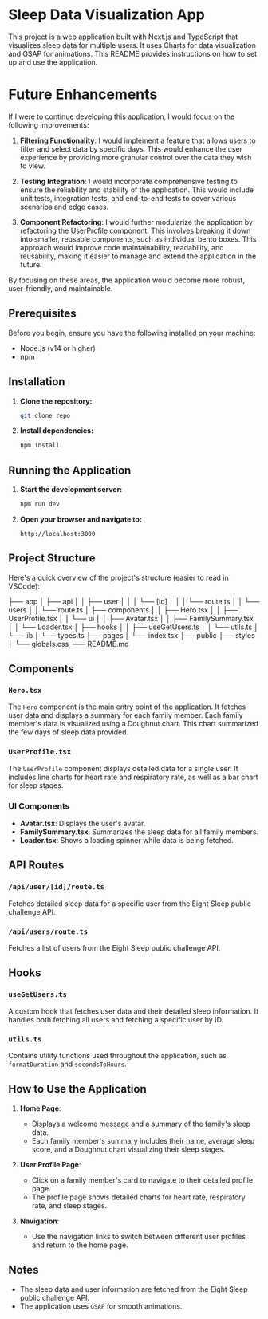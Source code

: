 # Sleep Data Visualization App

This project is a web application built with Next.js and TypeScript that visualizes sleep data for multiple users. It uses Charts for data visualization and GSAP for animations. This README provides instructions on how to set up and use the application.

# Future Enhancements

If I were to continue developing this application, I would focus on the following improvements:

1. **Filtering Functionality**: I would implement a feature that allows users to filter and select data by specific days. This would enhance the user experience by providing more granular control over the data they wish to view.

2. **Testing Integration**: I would incorporate comprehensive testing to ensure the reliability and stability of the application. This would include unit tests, integration tests, and end-to-end tests to cover various scenarios and edge cases.

3. **Component Refactoring**: I would further modularize the application by refactoring the UserProfile component. This involves breaking it down into smaller, reusable components, such as individual bento boxes. This approach would improve code maintainability, readability, and reusability, making it easier to manage and extend the application in the future.

By focusing on these areas, the application would become more robust, user-friendly, and maintainable.

## Prerequisites

Before you begin, ensure you have the following installed on your machine:

- Node.js (v14 or higher)
- npm

## Installation

1. **Clone the repository:**

   ```bash
   git clone repo
   ```

2. **Install dependencies:**

   ```bash
   npm install
   ```

## Running the Application

1. **Start the development server:**

   ```bash
   npm run dev
   ```

2. **Open your browser and navigate to:**
   ```
   http://localhost:3000
   ```

## Project Structure

Here's a quick overview of the project's structure (easier to read in VSCode):

├── app
│ ├── api
│ │ ├── user
│ │ │ └── [id]
│ │ │ └── route.ts
│ │ └── users
│ │ └── route.ts
│ ├── components
│ │ ├── Hero.tsx
│ │ ├── UserProfile.tsx
│ │ └── ui
│ │ ├── Avatar.tsx
│ │ ├── FamilySummary.tsx
│ │ └── Loader.tsx
│ ├── hooks
│ │ ├── useGetUsers.ts
│ │ └── utils.ts
│ └── lib
│ └── types.ts
├── pages
│ └── index.tsx
├── public
├── styles
│ └── globals.css
└── README.md

## Components

### `Hero.tsx`

The `Hero` component is the main entry point of the application. It fetches user data and displays a summary for each family member. Each family member's data is visualized using a Doughnut chart. This chart summarized the few days of sleep data provided.

### `UserProfile.tsx`

The `UserProfile` component displays detailed data for a single user. It includes line charts for heart rate and respiratory rate, as well as a bar chart for sleep stages.

### UI Components

- **Avatar.tsx**: Displays the user's avatar.
- **FamilySummary.tsx**: Summarizes the sleep data for all family members.
- **Loader.tsx**: Shows a loading spinner while data is being fetched.

## API Routes

### `/api/user/[id]/route.ts`

Fetches detailed sleep data for a specific user from the Eight Sleep public challenge API.

### `/api/users/route.ts`

Fetches a list of users from the Eight Sleep public challenge API.

## Hooks

### `useGetUsers.ts`

A custom hook that fetches user data and their detailed sleep information. It handles both fetching all users and fetching a specific user by ID.

### `utils.ts`

Contains utility functions used throughout the application, such as `formatDuration` and `secondsToHours`.

## How to Use the Application

1. **Home Page**:

   - Displays a welcome message and a summary of the family's sleep data.
   - Each family member's summary includes their name, average sleep score, and a Doughnut chart visualizing their sleep stages.

2. **User Profile Page**:

   - Click on a family member's card to navigate to their detailed profile page.
   - The profile page shows detailed charts for heart rate, respiratory rate, and sleep stages.

3. **Navigation**:
   - Use the navigation links to switch between different user profiles and return to the home page.

## Notes

- The sleep data and user information are fetched from the Eight Sleep public challenge API.
- The application uses `GSAP` for smooth animations.
